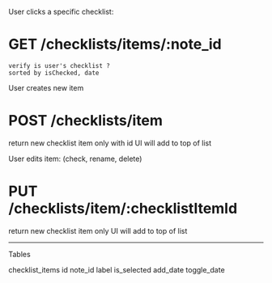 

User clicks a specific checklist:

#  GET /checklists/items/:note_id
    verify is user's checklist ?
    sorted by isChecked, date

User creates new item

#  POST /checklists/item

  return new checklist item only with id
  UI will add to top of list

User edits item: (check, rename, delete)

#  PUT /checklists/item/:checklistItemId

  return new checklist item only
  UI will add to top of list



  --------------------------------------------------

Tables
  
  checklist_items
    id 
    note_id
    label
    is_selected
    add_date
    toggle_date